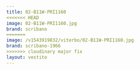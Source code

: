```yaml
---
title: 02-B11W-PRI1160
<<<<<<< HEAD
image: 02-B11W-PRI1160.jpg
brand: scribano
=======
image: /v1543919832/viterbo/02-B11W-PRI1160.jpg
brand: scribano-1966
>>>>>>> cloudinary major fix
layout: vestito
---
```


